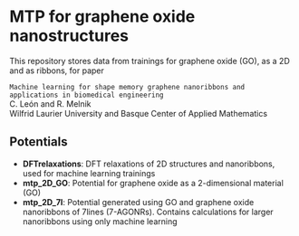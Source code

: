 # MTP for graphene oxide nanostructures

This repository stores data from trainings for graphene oxide (GO), as a 2D and as ribbons, for paper

`Machine learning for shape memory graphene nanoribbons and applications in biomedical engineering`  
C. León and R. Melnik  
Wilfrid Laurier University and Basque Center of Applied Mathematics
## Potentials
- **DFTrelaxations**: DFT relaxations of 2D structures and nanoribbons, used for machine learning trainings
- **mtp_2D_GO**: Potential for graphene oxide as a 2-dimensional material (GO)
- **mtp_2D_7l**: Potential generated using GO and graphene oxide nanoribbons of 7lines (7-AGONRs). Contains calculations for larger nanoribbons using only machine learning